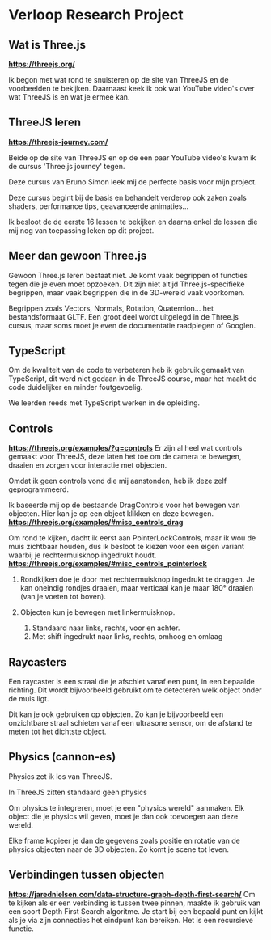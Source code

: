 # Verloop Research Project
## Wat is Three.js
**https://threejs.org/**

Ik begon met wat rond te snuisteren op de site van ThreeJS en de voorbeelden te bekijken.
Daarnaast keek ik ook wat YouTube video's over wat ThreeJS is en wat je ermee kan.

## ThreeJS leren
**https://threejs-journey.com/**

Beide op de site van ThreeJS en op de een paar YouTube video's kwam ik de cursus 'Three.js journey' tegen.

Deze cursus van Bruno Simon leek mij de perfecte basis voor mijn project.

Deze cursus begint bij de basis en behandelt verderop ook zaken zoals shaders, performance tips, geavanceerde animaties...

Ik besloot de de eerste 16 lessen te bekijken en daarna enkel de lessen die mij nog van toepassing leken op dit project.

## Meer dan gewoon Three.js
Gewoon Three.js leren bestaat niet. Je komt vaak begrippen of functies tegen die je even moet opzoeken.
Dit zijn niet altijd Three.js-specifieke begrippen, maar vaak begrippen die in de 3D-wereld vaak voorkomen.

Begrippen zoals Vectors, Normals, Rotation, Quaternion... het bestandsformaat GLTF.
Een groot deel wordt uitgelegd in de Three.js cursus, maar soms moet je even de documentatie raadplegen of Googlen.

## TypeScript
Om de kwaliteit van de code te verbeteren heb ik gebruik gemaakt van TypeScript, dit werd niet gedaan in de ThreeJS course, maar het maakt de code duidelijker en minder foutgevoelig.

We leerden reeds met TypeScript werken in de opleiding.

## Controls
**https://threejs.org/examples/?q=controls**
Er zijn al heel wat controls gemaakt voor ThreeJS, deze laten het toe om de camera te bewegen, draaien en zorgen voor interactie met objecten.

Omdat ik geen controls vond die mij aanstonden, heb ik deze zelf geprogrammeerd.

Ik baseerde mij op de bestaande DragControls voor het bewegen van objecten.
Hier kan je op een object klikken en deze bewegen.
**https://threejs.org/examples/#misc_controls_drag**

Om rond te kijken, dacht ik eerst aan PointerLockControls, maar ik wou de muis zichtbaar houden, dus ik besloot te kiezen voor een eigen variant waarbij je rechtermuisknop ingedrukt houdt.
**https://threejs.org/examples/#misc_controls_pointerlock**

1. Rondkijken doe je door met rechtermuisknop ingedrukt te draggen. Je kan oneindig rondjes draaien, maar verticaal kan je maar 180° draaien (van je voeten tot boven).

2. Objecten kun je bewegen met linkermuisknop.
   1. Standaard naar links, rechts, voor en achter.
   2. Met shift ingedrukt naar links, rechts, omhoog en omlaag

## Raycasters
Een raycaster is een straal die je afschiet vanaf een punt, in een bepaalde richting. Dit wordt bijvoorbeeld gebruikt om te detecteren welk object onder de muis ligt.

Dit kan je ook gebruiken op objecten. Zo kan je bijvoorbeeld een onzichtbare straal schieten vanaf een ultrasone sensor, om de afstand te meten tot het dichtste object.

## Physics (cannon-es)
Physics zet ik los van ThreeJS.

In ThreeJS zitten standaard geen physics 

Om physics te integreren, moet je een "physics wereld" aanmaken. Elk object die je physics wil geven, moet je dan ook toevoegen aan deze wereld.

Elke frame kopieer je dan de gegevens zoals positie en rotatie van de physics objecten naar de 3D objecten. Zo komt je scene tot leven.

## Verbindingen tussen objecten
**https://jarednielsen.com/data-structure-graph-depth-first-search/**
Om te kijken als er een verbinding is tussen twee pinnen, maakte ik gebruik van een soort Depth First Search algoritme. Je start bij een bepaald punt en kijkt als je via zijn connecties het eindpunt kan bereiken. Het is een recursieve functie.